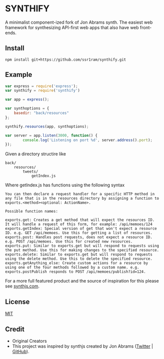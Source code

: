 # SYNTHIFY

A minimalist component-ized fork of Jon Abrams synth. The easiest web framework for synthesizing API-first web apps that also have web front-ends.

## Install

`npm install git+https://github.com/ssr1ram/synthify.git`

## Example


```js
var express = require('express');
var synthify = require('synthify')

var app = express();

var synthoptions = {
    basedir: "back/resources"
};

synthify.resources(app, synthoptions);

var server = app.listen(3000, function() {
        console.log('Listening on port %d', server.address().port);
});
```

Given a directory structire like

```
back/
    resources/
        tweets/
            getIndex.js
```

Where getIndex.js has functions using the following syntax

```
You can then declare a request handler for a specific HTTP method in any file that is in the resources directory by assigning a function to exports.<method><optional: ActionName>.

Possible function names:

exports.get: Creates a get method that will expect the resources ID. It will handle a request of this form, for example: /api/memoes/124
exports.getIndex: Special version of get that won't expect a resource ID. e.g. GET /api/memoes. Use this for getting a list of resources.
exports.post: Handles post requests, does not expect a resource ID. e.g. POST /api/memoes. Use this for created new resources.
exports.put: Similar to exports.get but will respond to requests using the put method. Use this for making changes to the specified resource.
exports.delete: Similar to exports.get but will respond to requests using the delete method. Use this to delete the specified resource.
exports.getAnything_else: Create custom actions for a resource by using one of the four methods followed by a custom name. e.g. exports.postPublish responds to POST /api/memoes/publish?id=124.
```

For a more full featured product and the source of inspiration for this please see [synthjs.com](http://www.synthjs.com).

## License

[MIT](https://github.com/ssr1ram/synthify/blob/master/LICENSE)

## Credit

- Original Creators
- This project was inspired by synthjs created by Jon Abrams ([Twitter](https://twitter.com/JonathanAbrams) | [GitHub](https://github.com/JonAbrams)).
